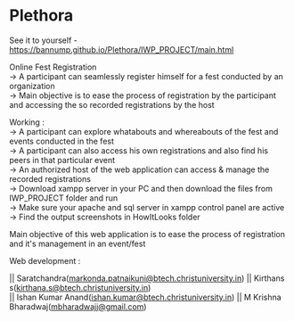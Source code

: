 # Plethora
See it to yourself - https://bannump.github.io/Plethora/IWP_PROJECT/main.html 

Online Fest Registration                                                                                                                                                          
-> A participant can seamlessly register himself for a fest conducted by an organization                                                                                           
-> Main objective is to ease the process of registration by the participant and accessing the so recorded registrations by the host                                                 

Working :                                                                                                                                                                         
-> A participant can explore whatabouts and whereabouts of the fest and events conducted in the fest                                                                               
-> A participant can also access his own registrations and also find his peers in that particular event                                                                    
-> An authorized host of the web application can access & manage the recorded registrations                                                                                       
-> Download xampp server in your PC and then download the files from IWP_PROJECT folder and run                                                                                     
-> Make sure your apache and sql server in xampp control panel are active                                                                                                          
-> Find the output screenshots in HowItLooks folder                                                                                                                                 

Main objective of this web application is to ease the process of registration and it's management in an event/fest 

Web development :

|| Saratchandra(markonda.patnaikuni@btech.christuniversity.in)
|| Kirthans s(kirthana.s@btech.christuniversity.in)                                                               
|| Ishan Kumar Anand(ishan.kumar@btech.christuniversity.in)
|| M Krishna Bharadwaj(mbharadwajj@gmail.com)
